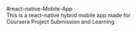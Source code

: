 #react-native-Mobile-App
<br>
This is a react-native hybrid mobile app made for 
<br>
Coursera Project Submission and Learning